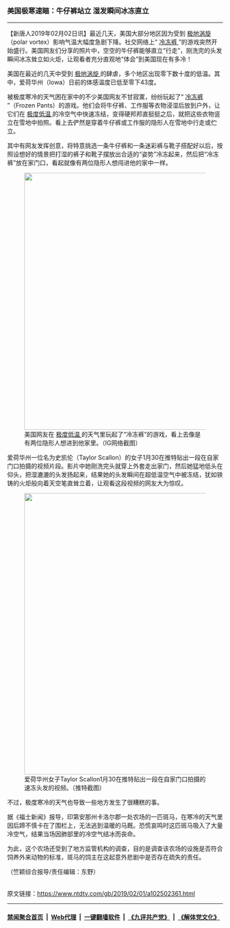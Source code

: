 ### 美国极寒速瞄：牛仔裤站立  湿发瞬间冰冻直立
------------------------

<div class="post_content">
 <p>
  【新唐人2019年02月02日讯】最近几天，美国大部分地区因为受到
  <a href="https://www.ntdtv.com/gb/极地涡旋.htm">
   极地涡旋
  </a>
  （polar vortex）影响气温大幅度急剧下降。社交网络上“
  <a href="https://www.ntdtv.com/gb/冷冻裤.htm">
   冷冻裤
  </a>
  ”的游戏突然开始盛行。美国网友们分享的照片中，空空的牛仔裤能够直立“行走”，刚洗完的头发瞬间冰冻耸立如火炬，让观看者充分直观地“体会”到美国现在有多冷！
 </p>
 <p>
  美国在最近的几天中受到
  <a href="https://www.ntdtv.com/gb/极地涡旋.htm">
   极地涡旋
  </a>
  的肆虐，多个地区出现零下数十度的低温。其中，爱荷华州（Iowa）日前的体感温度已低至零下43度。
 </p>
 <p>
  被极度寒冷的天气困在家中的不少美国网友不甘寂寞，纷纷玩起了“
  <a href="https://www.ntdtv.com/gb/冷冻裤.htm">
   冷冻裤
  </a>
  ”（Frozen Pants）的游戏。他们会将牛仔裤、工作服等衣物浸湿后放到户外，让它们在
  <a href="https://www.ntdtv.com/gb/极度低温.htm">
   极度低温
  </a>
  的冷空气中快速冻结，变得硬邦邦直挺挺之后，就把这些衣物竖立在雪地中拍照。看上去俨然是穿着牛仔裤或工作服的隐形人在雪地中行走或伫立。
 </p>
 <p>
  其中有网友发挥创意，将特意挑选一条牛仔裤和一条迷彩裤与靴子搭配好以后，按照设想好的情景把打湿的裤子和靴子摆放出合适的“姿势”冷冻起来，然后把“冷冻裤”放在家门口，看起就像有两位隐形人想闯进他的家中一样。
 </p>
 <figure class="wp-caption alignnone" id="attachment_102502363" style="max-width: 475px">
  <img alt="" class="size-full wp-image-102502363" height="600" src="https://www.ntdtv.com/assets/uploads/2019/02/leng-dong-ku-1.jpg" width="475">
   <figcaption class="wp-caption-text">
    美国网友在
    <a href="https://www.ntdtv.com/gb/极度低温.htm">
     极度低温
    </a>
    的天气里玩起了“冷冻裤”的游戏，看上去像是有两位隐形人想进到他家里。（IG网络截图）
   </figcaption>
  </img>
 </figure>
 <p>
  爱荷华州一位名为史凯伦（Taylor Scallon）的女子1月30在推特贴出一段在自家门口拍摄的视频片段。影片中她刚洗完头就穿上外套走出家门，然后她猛地低头在仰头，把湿漉漉的头发扬起来，结果她的头发瞬间在超低温空气中被冻结，犹如铁铸的火炬般向着天空笔直耸立着，让观看这段视频的网友大为惊叹。
 </p>
 <figure class="wp-caption alignnone" id="attachment_102502364" style="max-width: 500px">
  <img alt="" class="size-full wp-image-102502364" height="657" src="https://www.ntdtv.com/assets/uploads/2019/02/dong-fa-1.jpg" width="500"/>
  <figcaption class="wp-caption-text">
   爱荷华州女子Taylor Scallon1月30在推特贴出一段在自家门口拍摄的速冻头发的视频。（推特截图）
  </figcaption>
 </figure>
 <p>
  不过，极度寒冷的天气也导致一些地方发生了很糟糕的事。
 </p>
 <p>
  据《福士新闻》报导，印第安那州卡洛尔郡一处农场的一匹斑马，在寒冷的天气里因后蹄不慎卡在了围栏上，无法逃到温暖的马厩。恐慌哀鸣时这匹斑马吸入了大量冷空气，结果当场因肺部里的冷空气结冰而丧命。
 </p>
 <p>
  为此，这个农场还受到了地方监管机构的调查，目的是调查该农场的设施是否符合饲养外来动物的标准，斑马的饲主在这起意外悲剧中是否存在疏失的责任。
 </p>
 <p>
  （竺颖综合报导/责任编辑：东野）
 </p>
 <div class="single_ad">
 </div>
</div>

<br/>原文链接：https://www.ntdtv.com/gb/2019/02/01/a102502361.html


------------------------
#### [禁闻聚合首页](https://github.com/gfw-breaker/banned-news/blob/master/README.md) &nbsp;|&nbsp; [Web代理](https://github.com/gfw-breaker/open-proxy/blob/master/README.md) &nbsp;|&nbsp; [一键翻墙软件](https://github.com/gfw-breaker/nogfw/blob/master/README.md) &nbsp;|&nbsp; [《九评共产党》](https://github.com/gfw-breaker/9ping.md/blob/master/README.md#九评之一评共产党是什么) &nbsp;|&nbsp; [《解体党文化》](https://github.com/gfw-breaker/jtdwh.md/blob/master/README.md#绪论)